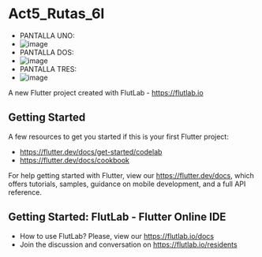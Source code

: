 # Act5_Rutas_6I

- PANTALLA UNO:
- ![image](https://github.com/user-attachments/assets/c066c084-0f95-41c1-ad16-505b9bbe3243)
- PANTALLA DOS:
- ![image](https://github.com/user-attachments/assets/70932960-234b-4a63-922e-28e8bd0b2e47)
- PANTALLA TRES:
- ![image](https://github.com/user-attachments/assets/20dc5e7f-762a-43b7-adc0-504105316880)


A new Flutter project created with FlutLab - https://flutlab.io

## Getting Started

A few resources to get you started if this is your first Flutter project:

- https://flutter.dev/docs/get-started/codelab
- https://flutter.dev/docs/cookbook

For help getting started with Flutter, view our
https://flutter.dev/docs, which offers tutorials,
samples, guidance on mobile development, and a full API reference.

## Getting Started: FlutLab - Flutter Online IDE

- How to use FlutLab? Please, view our https://flutlab.io/docs
- Join the discussion and conversation on https://flutlab.io/residents
